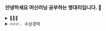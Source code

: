 ### 안녕하세요 머신러닝 공부하는 명대리입니다.  👋

<details>
<summary>
  🚀🚀🚀
</summary>
   <br>

 ![C++](https://img.shields.io/badge/C%2B%2B-00599C?style=for-the-badge&logo=c%2B%2B&logoColor=white)
![python](https://img.shields.io/badge/Python-3776AB?style=for-the-badge&logo=python&logoColor=white)
![MySQL](https://img.shields.io/badge/MySQL-00000F?style=for-the-badge&logo=mysql&logoColor=white)
![AWS](https://img.shields.io/badge/Amazon_AWS-232F3E?style=for-the-badge&logo=amazon-aws&logoColor=white)
![W&B](https://img.shields.io/badge/Weights_&_Biases-FFBE00?style=for-the-badge&logo=WeightsAndBiases&logoColor=white)
![TF](https://img.shields.io/badge/TensorFlow-FF6F00?style=for-the-badge&logo=tensorflow&logoColor=white)

</details>

<details>
<summary>
  🔥🔥🔥
  <img src="https://raw.githubusercontent.com/Tarikul-Islam-Anik/Animated-Fluent-Emojis/master/Emojis/Hand%20gestures/Eyes.png" alt="Eyes" width="2%" /> 수상경력
</summary>
   <br>

**서울시립대학교 성적우수장학금 3회**  
**서울시립대학교 졸업논문 우수상**  
**제11회 서울시립대학교 공학수학 경시대회 장려상**  
**미래에셋 네이버클라우드 빅데이터 페스티벌 장려상**

</details>
